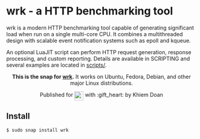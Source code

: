 # wrk - a HTTP benchmarking tool

wrk is a modern HTTP benchmarking tool capable of generating significant
load when run on a single multi-core CPU. It combines a multithreaded
design with scalable event notification systems such as epoll and kqueue.

An optional LuaJIT script can perform HTTP request generation, response
processing, and custom reporting. Details are available in SCRIPTING and
several examples are located in [scripts/](https://github.com/wg/wrk/tree/master/scripts/).

<p align="center"><b>This is the snap for <a href="https://github.com/wg/wrk">wrk</a>.</b> It works on Ubuntu, Fedora, Debian, and other major Linux distributions.</p>

<p align="center">Published for <img src="http://anything.codes/slack-emoji-for-techies/emoji/tux.png" align="top" width="24" /> with :gift_heart: by Khiem Doan</p>

## Install

```bash
$ sudo snap install wrk
```
